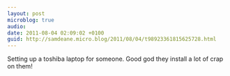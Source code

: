 ```yaml
---
layout: post
microblog: true
audio: 
date: 2011-08-04 02:09:02 +0100
guid: http://samdeane.micro.blog/2011/08/04/t98923361815625728.html
---
```

Setting up a toshiba laptop for someone. Good god they install a lot of crap on them!
